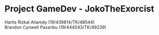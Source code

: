 # Project GameDev - JokoTheExorcist

Harits Rizkal Aliamdy (19/439814/TK/48544)\
Brandon Cynwell Pasaribu (19/444043/TK/49239)
